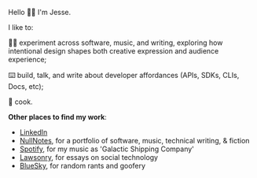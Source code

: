 Hello 👋🏼 I'm Jesse. 

I like to:

🏳️‍🌈 experiment across software, music, and writing, exploring how 
intentional design shapes both creative expression and audience experience;

⌨️ build, talk, and write about developer affordances (APIs, 
SDKs, CLIs, Docs, etc);

🍳 cook.

**Other places to find my work**:
- [LinkedIn](https://linkedin.com/in/jesselawson)
- [NullNotes](https://nullnotes.com), for a portfolio of software, music, technical writing, & fiction
- [Spotify](https://open.spotify.com/artist/0JvyvvFS32tdn81gGsXhWc), for my music as 'Galactic Shipping Company'
- [Lawsonry](https://lawsonry.com), for essays on social technology
- [BlueSky](https://bsky.app/profile/jesse.lawsonry.com), for random rants and goofery
